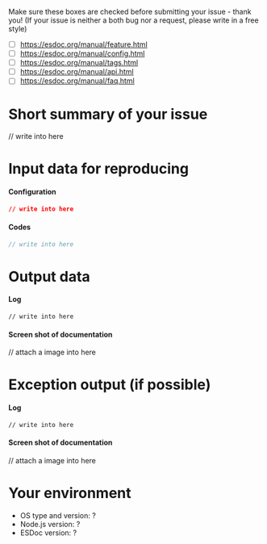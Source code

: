 Make sure these boxes are checked before submitting your issue - thank you!
(If your issue is neither a both bug nor a request, please write in a free style)
- [ ] https://esdoc.org/manual/feature.html
- [ ] https://esdoc.org/manual/config.html
- [ ] https://esdoc.org/manual/tags.html
- [ ] https://esdoc.org/manual/api.html
- [ ] https://esdoc.org/manual/faq.html

# Short summary of your issue
// write into here

# Input data for reproducing
#### Configuration
```json
// write into here
```

#### Codes
```js
// write into here
```

# Output data
#### Log
```
// write into here
```

#### Screen shot of documentation
// attach a image into here

# Exception output (if possible)
#### Log
```
// write into here
```

#### Screen shot of documentation
// attach a image into here

# Your environment
- OS type and version: ?
- Node.js version: ?
- ESDoc version: ?
